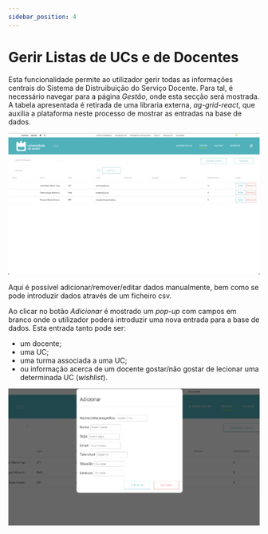```yaml
---
sidebar_position: 4
---
```


# Gerir Listas de UCs e de Docentes

Esta funcionalidade permite ao utilizador gerir todas as informações centrais do Sistema de Distruibuição do Serviço Docente. Para tal, é necessário navegar para a página *Gestão*, onde esta secção será mostrada.<br/> 
A tabela apresentada é retirada de uma libraria externa, *ag-grid-react*, que auxilia a plataforma neste processo de mostrar as entradas na base de dados.

![Gestão](./gestao.png)

Aqui é possível adicionar/remover/editar dados manualmente, bem como se pode introduzir dados através de um ficheiro csv.

Ao clicar no botão *Adicionar* é mostrado um *pop-up* com campos em branco onde o utilizador poderá introduzir uma nova entrada para a base de dados. Esta entrada tanto pode ser:
- um docente;
- uma UC;
- uma turma associada a uma UC;
- ou informação acerca de um docente gostar/não gostar de lecionar uma determinada UC (*wishlist*).

![Gestão](./adicionar.png)